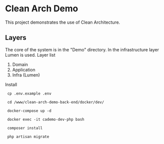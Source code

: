 
# Clean Arch Demo

This project demonstrates the use of Clean Architecture.

## Layers

The core of the system is in the "Demo" directory. In the infrastructure layer Lumen is used. Layer list

1. Domain
2. Application
3. Infra (Lumen)

Install

```
 cp .env.example .env

 cd /www/clean-arch-demo-back-end/docker/dev/
 
 docker-compose up -d
 
 docker exec -it cademo-dev-php bash
 
 composer install
 
 php artisan migrate

```

    
